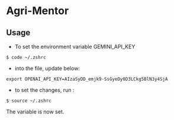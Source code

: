 # Agri-Mentor

## Usage

+ To set the environment variable GEMINI_API_KEY 
```
$ code ~/.zshrc
```
+ into the file, update below:

`export OPENAI_API_KEY=AIzaSyDD_emjk9-SsGyeDy0D3LCkg5BlN3y4SjA`

+ to set the changes, run :
```
$ source ~/.zshrc
```
The variable is now set.
